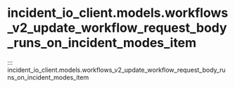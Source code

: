 # incident_io_client.models.workflows_v2_update_workflow_request_body_runs_on_incident_modes_item

::: incident_io_client.models.workflows_v2_update_workflow_request_body_runs_on_incident_modes_item

